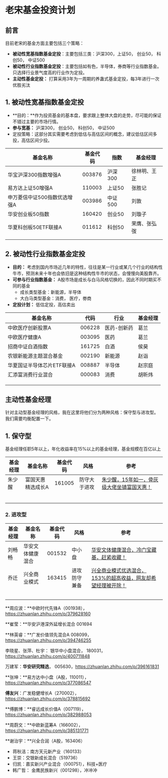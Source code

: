 # 老宋基金投资计划

## 前言

目前老宋的基金方面主要包括三个策略：

- **被动性宽基指数基金定投**：主要包括三类：沪深300，上证50， 创业50， 科创50， 中证500
- **被动性行业指数基金定投**：主要包括如有色，半导体，券商等行业指数基金。 只选择行业景气度高的行业作为定投。
- **主动性基金定投：** 打算采用3年为一周期的养蛊式基金定投，每3年进行一次优胜劣汰

## 1. 被动性宽基指数基金定投

- **目的：**作为投资基金的基本盘，要求跟上整体大盘的走势，尽可能的保证不错过主要的市场行情。
- **参与宽基：** 沪深300， 创业50， 科创50， 中证500
- 定投策略：这部分其实需要考虑到低估与高估区间的概念，建议低估区间多投，高估区间少投。

| 基金名称                     | 基金代码 | 指数    | 基金经理     |
| ---------------------------- | -------- | ------- | ------------ |
| 华宝沪深300指数增强A         | 003876   | 沪深300 | 徐林明、王正 |
| 易方达上证50增强A            | 110003   | 上证50  | 张胜记       |
| 申万菱信中证500指数优选增强A | 003986   | 中证500 | 刘敦         |
| 华安创业板50指数             | 160420   | 创业50  | 刘璇子       |
| 华夏科创板50ETF联接A         | 011612   | 科创50  | 荣膺、张弘弢 |
|                              |          |         |              |
|                              |          |         |              |

## 2. 被动性行业指数基金定投

- **目的：** 考虑到国内市场近几年的特性，往往是某一行业或某几个行业的结构性牛市，预测未来十年也会依旧是这种结构性牛市的状态，会慢慢向美股靠齐。
- **可参与行业指数基金：** A股市场是成长与白马风格切换的，因此不同时期买不同的基金
  - 成长类型基金：新能源，半导体
  - 大白马类型基金：消费， 医疗，劵商
- **定投计划：** 低估定投，高估卖出

| 基金名称                   | 代码   | 行业        | 基金经理 |
| -------------------------- | ------ | ----------- | -------- |
| 中欧医疗创新股票A          | 006228 | 医药-创新药 | 葛兰     |
| 中欧医疗健康A              | 003095 | 医药        | 葛兰     |
| 招商中证白酒指数           | 161725 | 白酒        | 侯昊     |
| 农银新能源主题混合基金     | 002190 | 新能源      | 赵诣     |
| 华夏国证半导体芯片ETF联接A | 008887 | 半导体      | 赵宗庭   |
| 汇添富消费行业混合         | 000083 | 消费        | 胡昕炜   |
|                            |        |             |          |
|                            |        |             |          |
|                            |        |             |          |



## 主动性基金经理

针对主动型基金经理的风格，我在这里将他们分为两种风格：保守型与进攻型。 我们需要均衡配置一下。

## 1. 保守型

基金经理任职5年以上，年化收益率在15%以上的基金经理，基金规模在百亿以上

| 基金经理 | 基金名称          | 基金代码 | 风格         | 参考                                                         |
| -------- | ----------------- | -------- | ------------ | ------------------------------------------------------------ |
| 朱少醒   | 富国天惠精选成长A | 161005   | 防守大于进攻 | [朱少醒，15年如一，骨灰级大佬坐镇富国天惠！](https://zhuanlan.zhihu.com/p/379302974) |
|          |                   |          |              |                                                              |
|          |                   |          |              |                                                              |
|          |                   |          |              |                                                              |
|          |                   |          |              |                                                              |
|          |                   |          |              |                                                              |
|          |                   |          |              |                                                              |



### 2. 进攻型

| 基金经理 | 基金名称         | 基金代码 | 风格         | 参考                                                         |
| -------- | ---------------- | -------- | ------------ | ------------------------------------------------------------ |
| 刘畅畅   | 华安文体健康混合 | 001532   | 中小盘       | [华安文体健康混合，冷门宝藏基，赶紧收藏！](https://zhuanlan.zhihu.com/p/383841260) |
| 乔迁     | 兴全商业模式     | 163415   | 进攻防守兼备 | [兴全商业模式优选混合，153%的超高收益，网友却希望经理被开除！](https://zhuanlan.zhihu.com/p/387097901) |
|          |                  |          |              |                                                              |
|          |                  |          |              |                                                              |
|          |                  |          |              |                                                              |
|          |                  |          |              |                                                              |
|          |                  |          |              |                                                              |





**周应波：**中欧时代先锋A（001938），https://zhuanlan.zhihu.com/p/379628160

**崔莹：**华安沪港深外延增长混合 001694

**林英睿：**广发价值领先混合A 008099， https://zhuanlan.zhihu.com/p/394746255

李晓星、张萍、杜宇： 银华中小盘混合， 180031， https://zhuanlan.zhihu.com/p/400711848

万建军：**华安研究精选**， 005630，https://zhuanlan.zhihu.com/p/396161831

**张坤：**易方达中小盘（A股，110011），https://zhuanlan.zhihu.com/p/377086547

**傅友兴**：广发稳健增长A（270002），https://zhuanlan.zhihu.com/p/378815692

**傅鹏博：**睿远成长价值A（007119），https://zhuanlan.zhihu.com/p/382988053

**周蔚文：**中欧新蓝筹A（166002），https://zhuanlan.zhihu.com/p/385131771



**谢治宇：**兴全合润（A股，163406）

- 蒋秋洁：南方天元新产业（160133）
- 王崇：交银新成长混合（519736）
- 归凯：嘉实新兴产业混合（000751），科技+医疗
- 韩广哲： 金鹰民族新兴（001298），冲冲冲